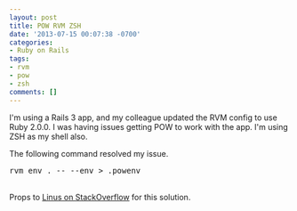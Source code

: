 ```yaml
---
layout: post
title: POW RVM ZSH
date: '2013-07-15 00:07:38 -0700'
categories:
- Ruby on Rails
tags:
- rvm
- pow
- zsh
comments: []
---
```

<p>I'm using a Rails 3 app, and my colleague updated the RVM config to use Ruby 2.0.0. I was having issues getting POW to work with the app. I'm using ZSH as my shell also.</p>
<p>The following command resolved my issue.</p>
<pre class="brush:shell">rvm env . -- --env > .powenv</pre><br />
Props to <a href="http://stackoverflow.com/questions/10154928/pow-rvm-and-zsh-not-working-together" target="_blank">Linus on StackOverflow</a> for this solution.</p>
<p> </p>

